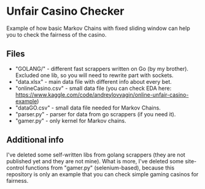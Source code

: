 # Unfair Casino Checker
Example of how basic Markov Chains with fixed sliding window can help you to check the fairness of the casino.

## Files
- "GOLANG/" - different fast scrappers written on Go (by my brother). Excluded one lib, so you will need to rewrite part with sockets.
-  "data.xlsx" - main data file with different info about every bet.
-  "onlineCasino.csv" - small data file (you can check EDA here: https://www.kaggle.com/code/andreylovyagin/online-unfair-casino-example)
-  "dataGO.csv" - small data file needed for Markov Chains.
-  "parser.py" - parser for data from go scrappers (if you need it).
-  "gamer.py" - only kernel for Markov chains.
 
## Additional info
I've deleted some self-written libs from golang scrappers (they are not published yet and they are not mine).
What is more, I've deleted some site-control functions from "gamer.py" (selenium-based), because this repository is only an example that you can check simple gaming casinos for fairness.
